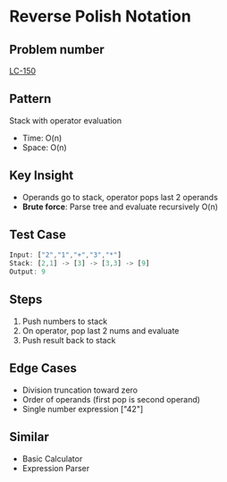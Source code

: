 # Reverse Polish Notation

## Problem number

[LC-150](https://leetcode.com/problems/evaluate-reverse-polish-notation)

## Pattern

Stack with operator evaluation

- Time: O(n)
- Space: O(n)

## Key Insight

- Operands go to stack, operator pops last 2 operands
- **Brute force**: Parse tree and evaluate recursively O(n)

## Test Case

```typescript
Input: ["2","1","+","3","*"]
Stack: [2,1] -> [3] -> [3,3] -> [9]
Output: 9
```

## Steps

1. Push numbers to stack
2. On operator, pop last 2 nums and evaluate
3. Push result back to stack

## Edge Cases

- Division truncation toward zero
- Order of operands (first pop is second operand)
- Single number expression ["42"]

## Similar

- Basic Calculator
- Expression Parser
